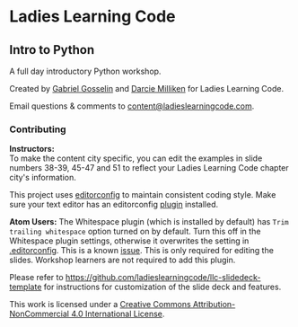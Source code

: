 # Ladies Learning Code

## Intro to Python

A full day introductory Python workshop.

Created by [Gabriel Gosselin](https://twitter.com/fggosselin) and [Darcie Milliken](https://twitter.com/derushie) for Ladies Learning Code.

Email questions & comments to <content@ladieslearningcode.com>.

### Contributing

**Instructors:**  
To make the content city specific, you can edit the examples in slide numbers 38-39, 45-47 and 51 to reflect your Ladies Learning Code chapter city's information.

This project uses [editorconfig](http://editorconfig.org/) to maintain consistent coding style. Make sure your text editor has an editorconfig [plugin](http://editorconfig.org/#download) installed.

**Atom Users:** The Whitespace plugin (which is installed by default) has `Trim trailing whitespace` option turned on by default. Turn this off in the Whitespace plugin settings, otherwise it overwrites the setting in [.editorconfig](.editorconfig). This is a known [issue](https://github.com/sindresorhus/atom-editorconfig/issues/3). This is only required for editing the slides. Workshop learners are not required to add this plugin.

Please refer to https://github.com/ladieslearningcode/llc-slidedeck-template for instructions for customization of the slide deck and features.

This work is licensed under a <a rel="license" href="http://creativecommons.org/licenses/by-nc/4.0/">Creative Commons Attribution-NonCommercial 4.0 International License</a>.
